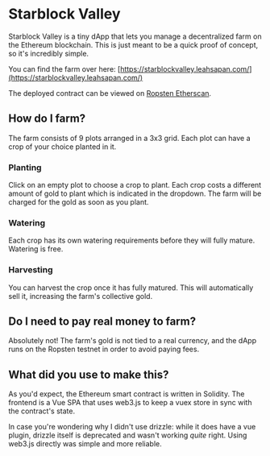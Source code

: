 # Starblock Valley

Starblock Valley is a tiny dApp that lets you manage a decentralized farm on the Ethereum blockchain. This is just meant to be a quick proof of concept, so it's incredibly simple.

You can find the farm over here: [https://starblockvalley.leahsapan.com/](https://starblockvalley.leahsapan.com/)

The deployed contract can be viewed on [Ropsten Etherscan](https://ropsten.etherscan.io/address/0x28238e476705E10de759c5b8B136E8eF5AaE19a3).

## How do I farm?

The farm consists of 9 plots arranged in a 3x3 grid. Each plot can have a crop of your choice planted in it.

### Planting

Click on an empty plot to choose a crop to plant. Each crop costs a different amount of gold to plant which is indicated in the dropdown. The farm will be charged for the gold as soon as you plant.

### Watering

Each crop has its own watering requirements before they will fully mature. Watering is free.

### Harvesting

You can harvest the crop once it has fully matured. This will automatically sell it, increasing the farm's collective gold.

## Do I need to pay real money to farm?

Absolutely not! The farm's gold is not tied to a real currency, and the dApp runs on the Ropsten testnet in order to avoid paying fees.

## What did you use to make this?

As you'd expect, the Ethereum smart contract is written in Solidity. The frontend is a Vue SPA that uses web3.js to keep a vuex store in sync with the contract's state.

In case you're wondering why I didn't use drizzle: while it does have a vue plugin, drizzle itself is deprecated and wasn't working _quite_ right. Using web3.js directly was simple and more reliable.
